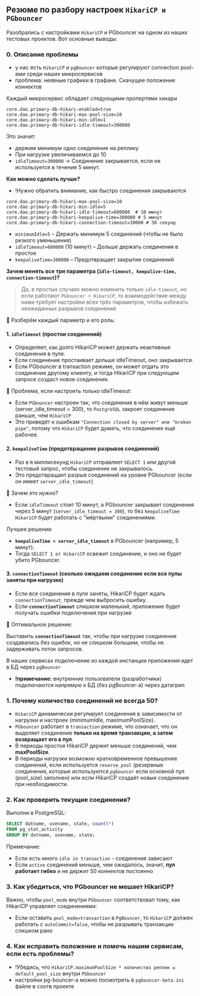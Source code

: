 ## Резюме по разбору настроек `HikariCP и PGbouncer`
Разобрались с настройками `HikariCP` и PGbouncer на одном из наших тестовых проектов. Вот основные выводы:

### 0. Описание проблемы

- у нас есть `HikariCP` и `pgBouncer` которые регулируют connection pool-aми среди наших микросервисов
- проблема: неявные графики в графане. Скачущее положение коннектов

Каждый микросервис обладает следующими пропертями хикари
```properties
core.dao.primary-db-hikari-enabled=true
core.dao.primary-db-hikari-max-pool-size=10
core.dao.primary-db-hikari-min-idle=1
core.dao.primary-db-hikari-idle-timeout=300000
```
Это значит: 
- держим минимум одно соединение на реплику
- При нагрузке увеличиваемся до 10
- `idleTimeout=300000` →  Соединение закрывается, если не используется в течение 5 минут.

**Как можно сделать лучше?**


- !Нужно обратить внимание, как быстро соединения закрываются
  
```properties
core.dao.primary-db-hikari-max-pool-size=10
core.dao.primary-db-hikari-min-idle=5
core.dao.primary-db-hikari-idle-timeout=600000  # 10 минут
core.dao.primary-db-hikari-keepalive-time=300000 # 5 минут
core.dao.primary-db-hikari-connection-timeout=30000 # 30 секунд
```

- `minimumIdle=5` – Держать минимум 5 соединений (чтобы не было резкого уменьшения)
- `idleTimeout=600000` (10 минут) – Дольше держать соединения в простое
- `keepaliveTime=300000` – Предотвращает закрытие соединений

**Зачем менять все три параметра (`idle-timeout, keepalive-time, connection-timeout`)?**

> Да, в простых случаях можно изменить только `idle-timeout`, но если работают `PGbouncer + HikariCP`, то взаимодействие между ними требует настройки всех трёх параметров, чтобы избежать неожиданных разрывов соединений.

🔑 Разберём каждый параметр и его роль:
#### 1. `idleTimeout` (простои соединений)

- Определяет, как долго HikariCP может держать неактивные соединения в пуле.
- Если соединение простаивает дольше idleTimeout, оно закрывается.
- Если PGbouncer в transaction режиме, он может отдать это соединение другому клиенту, и тогда HikariCP при следующем запросе создаст новое соединение.

📌 Проблема, если настроить только idleTimeout:

- Если `PGbouncer` настроен так, что соединения в нём живут меньше (server_idle_timeout = 300), то `PostgreSQL` закроет соединение раньше, чем `HikariCP`
- Это приведёт к ошибкам `"Connection closed by server" или "broken pipe"`, потому что `HikariCP` будет думать, что соединение ещё рабочее.

#### 2. `keepaliveTime` (предотвращение разрывов соединений)

- Раз в `N` миллисекунд `HikariCP` отправляет `SELECT 1` или другой тестовый запрос, чтобы соединение не закрывалось.
- Это предотвращает разрыв соединений на уровне PGbouncer (если он имеет `server_idle_timeout`)
  
📌 Зачем это нужно?

- Если `idleTimeout` стоит 10 минут, а PGbouncer закрывает соединения через 5 минут (`server_idle_timeout = 300`), то без `keepaliveTime HikariCP` будет работать с "мёртвыми" соединениями.
  
Лучшее решение:
- **`keepaliveTime < server_idle_timeout`** в PGbouncer (например, 5 минут).
- Тогда `SELECT 1 от HikariCP` освежит соединение, и оно не будет убито PGbouncer.

#### 3. `connectionTimeout` (сколько ожидаем соединение если все пулы заняты при нагрузке)

- Если все соединения в пуле заняты, HikariCP будет ждать `connectionTimeout`, прежде чем выбросить ошибку.
- Если **`connectionTimeout`** слишком маленький, приложение будет получать ошибки подключения при нагрузке

🔧 Оптимальное решение:

Выставить **`connectionTimeout`** так, чтобы при нагрузке соединения создавались без ошибок, но не слишком большим, чтобы не задерживать поток запросов.


В наших сервисах подключение из каждой инстанции приложения идет в БД через `pgBouncer` 


- **!примечание:** внутренние пользователи (разработчики) подключаются напрямую к БД (без pgBouncer-a) через датагрип

### 1. Почему количество соединений не всегда 50?

- `HikariCP` динамически регулирует соединения в зависимости от нагрузки и настроек (minimumIdle, maximumPoolSize).
- `PGbouncer` работает в `transaction` режиме, что означает, что он выделяет соединение **только на время транзакции, а затем возвращает его в пул**.
- В периоды простоя HikariCP держит меньше соединений, чем **maxPoolSize**.
- В периоды нагрузки возможно кратковременное превышение соединений, если используется `reserve_pool` (резервные соединения, которые используются `pgbouncer` если основной пул (pool_size) заполнен) или если HikariCP создаёт новые соединения при необходимости.

### 2. Как проверить текущие соединения?
Выполни в PostgreSQL:

```sql
SELECT datname, usename, state, count(*) 
FROM pg_stat_activity 
GROUP BY datname, usename, state;
```
Примечание:
- Если есть много `idle in transaction` - соединения зависают
- Если `active` соединений меньше, чем ожидалось, значит, **пул работает гибко** и не держит 50 коннектов постоянно
  
### 3. Как убедиться, что PGbouncer не мешает HikariCP?
Важно, чтобы `pool_mode` внутри `PGbouncer` соответствовал тому, как HikariCP управляет соединениями:

- Если оставить `pool_mode=transaction` в `PgBouncer`, то `HikariCP` должен работать с `autoCommit=false`, чтобы не разрывать транзакции слишком рано

### 4️. Как исправить положение и помочь нашим сервисам, если есть проблемы?

- !Убедись, что `HikariCP.maximumPoolSize * количество реплик ≤ default_pool_size` внутри `PGbouncer`
- настройки pg-bouncer-a можно посмотреть в `pgbouncer-beta.ini` файле в соотв проекте
